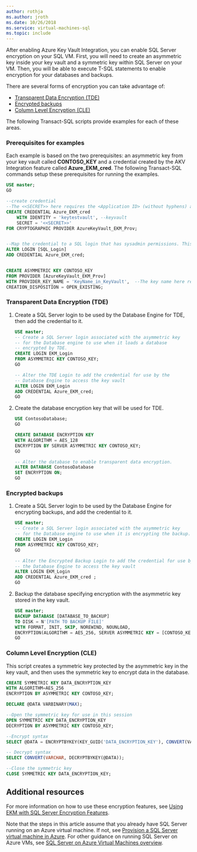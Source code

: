 ```yaml
---
author: rothja
ms.author: jroth
ms.date: 10/26/2018
ms.service: virtual-machines-sql
ms.topic: include
---
```

After enabling Azure Key Vault Integration, you can enable SQL Server encryption on your SQL VM. First, you will need to create an asymmetric key inside your key vault and a symmetric key within SQL Server on your VM. Then, you will be able to execute T-SQL statements to enable encryption for your databases and backups.

There are several forms of encryption you can take advantage of:

* [Transparent Data Encryption (TDE)](/sql/relational-databases/security/encryption/transparent-data-encryption)
* [Encrypted backups](/sql/relational-databases/backup-restore/backup-encryption)
* [Column Level Encryption (CLE)](/sql/t-sql/functions/cryptographic-functions-transact-sql)

The following Transact-SQL scripts provide examples for each of these areas.

### Prerequisites for examples

Each example is based on the two prerequisites: an asymmetric key from your key vault called **CONTOSO_KEY** and a credential created by the AKV Integration feature called **Azure_EKM_cred**. The following Transact-SQL commands setup these prerequisites for running the examples.

``` sql
USE master;
GO

--create credential
--The <<SECRET>> here requires the <Application ID> (without hyphens) and <Secret> to be passed together without a space between them.
CREATE CREDENTIAL Azure_EKM_cred
    WITH IDENTITY = 'keytestvault', --keyvault
    SECRET = '<<SECRET>>'
FOR CRYPTOGRAPHIC PROVIDER AzureKeyVault_EKM_Prov;


--Map the credential to a SQL login that has sysadmin permissions. This allows the SQL login to access the key vault when creating the asymmetric key in the next step.
ALTER LOGIN [SQL_Login]
ADD CREDENTIAL Azure_EKM_cred;


CREATE ASYMMETRIC KEY CONTOSO_KEY
FROM PROVIDER [AzureKeyVault_EKM_Prov]
WITH PROVIDER_KEY_NAME = 'KeyName_in_KeyVault',  --The key name here requires the key we created in the key vault
CREATION_DISPOSITION = OPEN_EXISTING;
```

### Transparent Data Encryption (TDE)

1. Create a SQL Server login to be used by the Database Engine for TDE, then add the credential to it.

   ``` sql
   USE master;
   -- Create a SQL Server login associated with the asymmetric key
   -- for the Database engine to use when it loads a database
   -- encrypted by TDE.
   CREATE LOGIN EKM_Login
   FROM ASYMMETRIC KEY CONTOSO_KEY;
   GO

   -- Alter the TDE Login to add the credential for use by the
   -- Database Engine to access the key vault
   ALTER LOGIN EKM_Login
   ADD CREDENTIAL Azure_EKM_cred;
   GO
   ```

1. Create the database encryption key that will be used for TDE.

   ``` sql
   USE ContosoDatabase;
   GO

   CREATE DATABASE ENCRYPTION KEY 
   WITH ALGORITHM = AES_128 
   ENCRYPTION BY SERVER ASYMMETRIC KEY CONTOSO_KEY;
   GO

   -- Alter the database to enable transparent data encryption.
   ALTER DATABASE ContosoDatabase
   SET ENCRYPTION ON;
   GO
   ```

### Encrypted backups

1. Create a SQL Server login to be used by the Database Engine for encrypting backups, and add the credential to it.

   ``` sql
   USE master;
   -- Create a SQL Server login associated with the asymmetric key
   -- for the Database engine to use when it is encrypting the backup.
   CREATE LOGIN EKM_Login
   FROM ASYMMETRIC KEY CONTOSO_KEY;
   GO

   -- Alter the Encrypted Backup Login to add the credential for use by
   -- the Database Engine to access the key vault
   ALTER LOGIN EKM_Login
   ADD CREDENTIAL Azure_EKM_cred ;
   GO
   ```

1. Backup the database specifying encryption with the asymmetric key stored in the key vault.

   ``` sql
   USE master;
   BACKUP DATABASE [DATABASE_TO_BACKUP]
   TO DISK = N'[PATH TO BACKUP FILE]'
   WITH FORMAT, INIT, SKIP, NOREWIND, NOUNLOAD,
   ENCRYPTION(ALGORITHM = AES_256, SERVER ASYMMETRIC KEY = [CONTOSO_KEY]);
   GO
   ```

### Column Level Encryption (CLE)

This script creates a symmetric key protected by the asymmetric key in the key vault, and then uses the symmetric key to encrypt data in the database.

``` sql
CREATE SYMMETRIC KEY DATA_ENCRYPTION_KEY
WITH ALGORITHM=AES_256
ENCRYPTION BY ASYMMETRIC KEY CONTOSO_KEY;

DECLARE @DATA VARBINARY(MAX);

--Open the symmetric key for use in this session
OPEN SYMMETRIC KEY DATA_ENCRYPTION_KEY
DECRYPTION BY ASYMMETRIC KEY CONTOSO_KEY;

--Encrypt syntax
SELECT @DATA = ENCRYPTBYKEY(KEY_GUID('DATA_ENCRYPTION_KEY'), CONVERT(VARBINARY,'Plain text data to encrypt'));

-- Decrypt syntax
SELECT CONVERT(VARCHAR, DECRYPTBYKEY(@DATA));

--Close the symmetric key
CLOSE SYMMETRIC KEY DATA_ENCRYPTION_KEY;
```

## Additional resources

For more information on how to use these encryption features, see [Using EKM with SQL Server Encryption Features](/sql/relational-databases/security/encryption/extensible-key-management-using-azure-key-vault-sql-server#UsesOfEKM).

Note that the steps in this article assume that you already have SQL Server running on an Azure virtual machine. If not, see [Provision a SQL Server virtual machine in Azure](../virtual-machines/windows/create-sql-vm-portal.md). For other guidance on running SQL Server on Azure VMs, see [SQL Server on Azure Virtual Machines overview](../virtual-machines/windows/sql-server-on-azure-vm-iaas-what-is-overview.md).